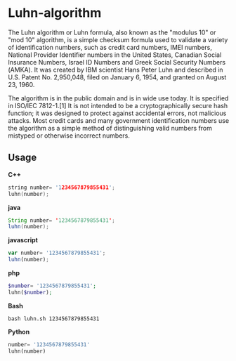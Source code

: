 # Luhn-algorithm

The Luhn algorithm or Luhn formula, also known as the "modulus 10" or "mod 10" algorithm, is a simple checksum formula used to validate a variety of identification numbers, such as credit card numbers, IMEI numbers, National Provider Identifier numbers in the United States, Canadian Social Insurance Numbers, Israel ID Numbers and Greek Social Security Numbers (ΑΜΚΑ). It was created by IBM scientist Hans Peter Luhn and described in U.S. Patent No. 2,950,048, filed on January 6, 1954, and granted on August 23, 1960.

The algorithm is in the public domain and is in wide use today. It is specified in ISO/IEC 7812-1.[1] It is not intended to be a cryptographically secure hash function; it was designed to protect against accidental errors, not malicious attacks. Most credit cards and many government identification numbers use the algorithm as a simple method of distinguishing valid numbers from mistyped or otherwise incorrect numbers.

## Usage 

**C++**
```cpp
string number= '1234567879855431';
luhn(number);
```

**java**
```java
String number= '1234567879855431';
luhn(number);
```

**javascript**
```js
var number= '1234567879855431';
luhn(number);
```

**php**
```php
$number= '1234567879855431';
luhn($number);
```

**Bash**
```shell
bash luhn.sh 1234567879855431
```

**Python**
```python
number= '1234567879855431'
luhn(number)
```
